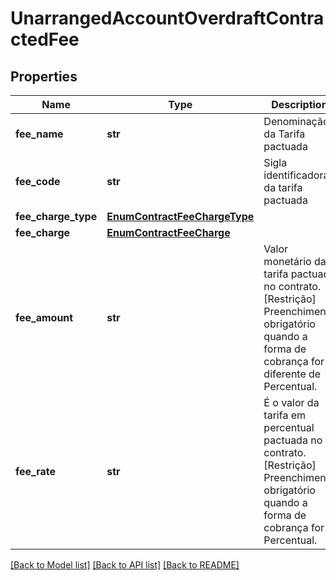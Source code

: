 # UnarrangedAccountOverdraftContractedFee

## Properties
Name | Type | Description | Notes
------------ | ------------- | ------------- | -------------
**fee_name** | **str** | Denominação da Tarifa pactuada | 
**fee_code** | **str** | Sigla identificadora da tarifa pactuada | 
**fee_charge_type** | [**EnumContractFeeChargeType**](EnumContractFeeChargeType.md) |  | 
**fee_charge** | [**EnumContractFeeCharge**](EnumContractFeeCharge.md) |  | 
**fee_amount** | **str** | Valor monetário da tarifa pactuada no contrato.   [Restrição] Preenchimento obrigatório quando a forma de cobrança for diferente de Percentual.  | [optional] 
**fee_rate** | **str** | É o valor da tarifa em percentual pactuada no contrato.  [Restrição] Preenchimento obrigatório quando a forma de cobrança for Percentual.  | [optional] 

[[Back to Model list]](../README.md#documentation-for-models) [[Back to API list]](../README.md#documentation-for-api-endpoints) [[Back to README]](../README.md)

